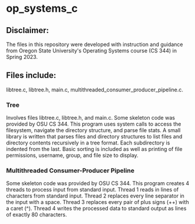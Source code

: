 # op_systems_c

## Disclaimer:
The files in this repository were developed with instruction and guidance from Oregon State University's Operating Systems course (CS 344) in Spring 2023.

## Files include:
libtree.c,
libtree.h,
main.c,
multithreaded_consumer_producer_pipeline.c.

### Tree
Involves files libtree.c, libtree.h, and main.c.
Some skeleton code was provided by OSU CS 344. 
This program uses system calls to access the filesystem, navigate the directory structure, and parse file stats.
A small library is written that parses files and directory structures to list files and directory contents recursively in a tree format.
Each subdirectory is indented from the last. 
Basic sorting is included as well as printing of file permissions, username, group, and file size to display.

### Multithreaded Consumer-Producer Pipeline
Some skeleton code was provided by OSU CS 344. 
This program creates 4 threads to process input from standard input. 
Thread 1 reads in lines of characters from standard input.
Thread 2 replaces every line separator in the input with a space.
Thread 3 replaces every pair of plus signs (++) with a caret (^).
Thread 4 writes the processed data to standard output as lines of exactly 80 characters.
